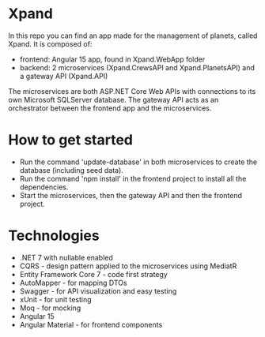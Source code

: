 # Xpand

In this repo you can find an app made for the management of planets, called Xpand.
It is composed of:
- frontend: Angular 15 app, found in Xpand.WebApp folder
- backend: 2 microservices (Xpand.CrewsAPI and Xpand.PlanetsAPI) and a gateway API (Xpand.API)

The microservices are both ASP.NET Core Web APIs with connections to its own Microsoft SQLServer database.
The gateway API acts as an orchestrator between the frontend app and the microservices.

# How to get started

- Run the command 'update-database' in both microservices to create the database (including seed data).
- Run the command 'npm install' in the frontend project to install all the dependencies.
- Start the microservices, then the gateway API and then the frontend project.

# Technologies
- .NET 7 with nullable enabled
- CQRS - design pattern applied to the microservices using MediatR
- Entity Framework Core 7 - code first strategy
- AutoMapper - for mapping DTOs
- Swagger - for API visualization and easy testing
- xUnit - for unit testing
- Moq - for mocking
- Angular 15
- Angular Material - for frontend components
